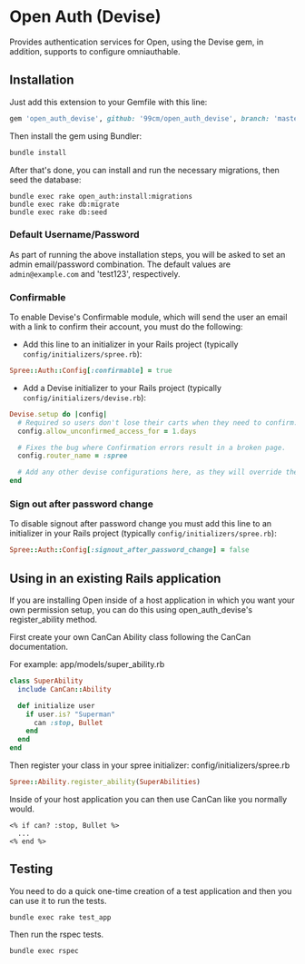Open Auth (Devise)
=====================

Provides authentication services for Open, using the Devise gem, in addition, supports to configure omniauthable.

Installation
------------

Just add this extension to your Gemfile with this line:

  ```ruby
  gem 'open_auth_devise', github: '99cm/open_auth_devise', branch: 'master'
  ```

Then install the gem using Bundler:
  ```ruby
  bundle install
  ```

After that's done, you can install and run the necessary migrations, then seed the database:

```shell
bundle exec rake open_auth:install:migrations
bundle exec rake db:migrate
bundle exec rake db:seed
```

### Default Username/Password

As part of running the above installation steps, you will be asked to set an admin email/password combination. The default values are `admin@example.com` and 'test123', respectively.

### Confirmable

To enable Devise's Confirmable module, which will send the user an email with a link to confirm their account, you must do the following:

* Add this line to an initializer in your Rails project (typically `config/initializers/spree.rb`):
```ruby
Spree::Auth::Config[:confirmable] = true
```

* Add a Devise initializer to your Rails project (typically `config/initializers/devise.rb`):
```ruby
Devise.setup do |config|
  # Required so users don't lose their carts when they need to confirm.
  config.allow_unconfirmed_access_for = 1.days

  # Fixes the bug where Confirmation errors result in a broken page.
  config.router_name = :spree

  # Add any other devise configurations here, as they will override the defaults provided by open_auth_devise.
end
```

### Sign out after password change

To disable signout after password change you must add this line to an initializer in your Rails project (typically `config/initializers/spree.rb`):

```ruby
Spree::Auth::Config[:signout_after_password_change] = false
```

## Using in an existing Rails application

If you are installing Open inside of a host application in which you want your own permission setup, you can do this using open_auth_devise's register_ability method.

First create your own CanCan Ability class following the CanCan documentation.

For example: app/models/super_ability.rb

```ruby
class SuperAbility
  include CanCan::Ability

  def initialize user
    if user.is? "Superman"
      can :stop, Bullet
    end
  end
end
```

Then register your class in your spree initializer: config/initializers/spree.rb
```ruby
Spree::Ability.register_ability(SuperAbilities)
```

Inside of your host application you can then use CanCan like you normally would.
```erb
<% if can? :stop, Bullet %>
  ...
<% end %>
```
## Testing

You need to do a quick one-time creation of a test application and then you can use it to run the tests.

    bundle exec rake test_app

Then run the rspec tests.

    bundle exec rspec
